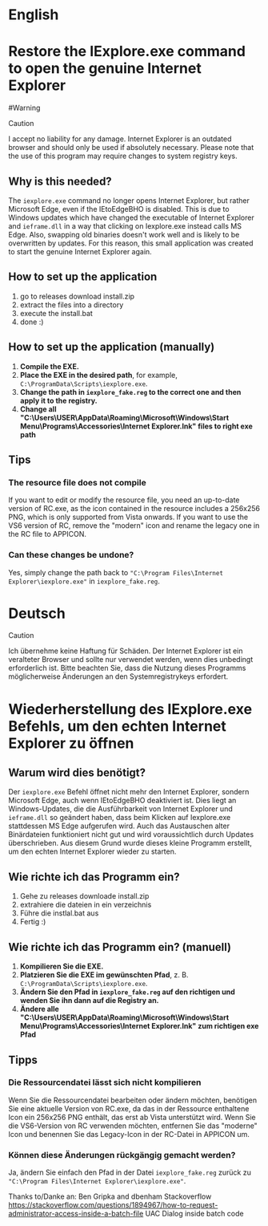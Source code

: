 # English

# Restore the IExplore.exe command to open the genuine Internet Explorer

#Warning
> [!CAUTION]
>I accept no liability for any damage. Internet Explorer is an outdated browser and should only be used if absolutely necessary. 
> Please note that the use of this program may require changes to system registry keys. 

## Why is this needed?

The `iexplore.exe` command no longer opens Internet Explorer, but rather Microsoft Edge, even if the IEtoEdgeBHO is disabled.
This is due to Windows updates which have changed the executable of Internet Explorer and `ieframe.dll` in a way that clicking on Iexplore.exe instead calls MS Edge.
Also, swapping old binaries doesn't work well and is likely to be overwritten by updates.
For this reason, this small application was created to start the genuine Internet Explorer again.

## How to set up the application 
1. go to releases download install.zip
2. extract the files into a directory
3. execute the install.bat
4. done :)

## How to set up the application (manually)

1. **Compile the EXE.**
2. **Place the EXE in the desired path**, for example, `C:\ProgramData\Scripts\iexplore.exe`.
3. **Change the path in `iexplore_fake.reg` to the correct one and then apply it to the registry.**
4. **Change all "C:\Users\USER\AppData\Roaming\Microsoft\Windows\Start Menu\Programs\Accessories\Internet Explorer.lnk" files to right exe path**

## Tips

### The resource file does not compile

If you want to edit or modify the resource file, you need an up-to-date version of RC.exe, as the icon contained in the resource includes a 256x256 PNG, which is only supported from Vista onwards.
If you want to use the VS6 version of RC, remove the "modern" icon and rename the legacy one in the RC file to APPICON.

### Can these changes be undone?

Yes, simply change the path back to `"C:\Program Files\Internet Explorer\iexplore.exe"` in `iexplore_fake.reg`.

# Deutsch
 
> [!CAUTION]
> Ich übernehme keine Haftung für Schäden. Der Internet Explorer ist ein veralteter Browser und sollte nur verwendet werden, wenn dies unbedingt erforderlich ist. 
> Bitte beachten Sie, dass die Nutzung dieses Programms möglicherweise Änderungen an den Systemregistrykeys erfordert. 


# Wiederherstellung des IExplore.exe Befehls, um den echten Internet Explorer zu öffnen

## Warum wird dies benötigt?

Der `iexplore.exe` Befehl öffnet nicht mehr den Internet Explorer, sondern Microsoft Edge, auch wenn IEtoEdgeBHO deaktiviert ist.
Dies liegt an Windows-Updates, die die Ausführbarkeit von Internet Explorer und `ieframe.dll` so geändert haben, dass beim Klicken auf Iexplore.exe stattdessen MS Edge aufgerufen wird.
Auch das Austauschen alter Binärdateien funktioniert nicht gut und wird voraussichtlich durch Updates überschrieben.
Aus diesem Grund wurde dieses kleine Programm erstellt, um den echten Internet Explorer wieder zu starten.

## Wie richte ich das Programm ein? 
1. Gehe zu releases downloade install.zip
2. extrahiere die dateien in ein verzeichnis
3. Führe die instlal.bat aus
4. Fertig :)

## Wie richte ich das Programm ein? (manuell)

1. **Kompilieren Sie die EXE.**
2. **Platzieren Sie die EXE im gewünschten Pfad**, z. B. `C:\ProgramData\Scripts\iexplore.exe`.
3. **Ändern Sie den Pfad in `iexplore_fake.reg` auf den richtigen und wenden Sie ihn dann auf die Registry an.**
4. **Ändere alle "C:\Users\USER\AppData\Roaming\Microsoft\Windows\Start Menu\Programs\Accessories\Internet Explorer.lnk" zum richtigen exe Pfad**


## Tipps

### Die Ressourcendatei lässt sich nicht kompilieren

Wenn Sie die Ressourcendatei bearbeiten oder ändern möchten, benötigen Sie eine aktuelle Version von RC.exe, da das in der Ressource enthaltene Icon ein 256x256 PNG enthält, das erst ab Vista unterstützt wird.
Wenn Sie die VS6-Version von RC verwenden möchten, entfernen Sie das "moderne" Icon und benennen Sie das Legacy-Icon in der RC-Datei in APPICON um.

### Können diese Änderungen rückgängig gemacht werden?

Ja, ändern Sie einfach den Pfad in der Datei `iexplore_fake.reg` zurück zu `"C:\Program Files\Internet Explorer\iexplore.exe"`.


Thanks to/Danke an:
Ben Gripka and dbenham Stackoverflow https://stackoverflow.com/questions/1894967/how-to-request-administrator-access-inside-a-batch-file UAC Dialog inside batch code

